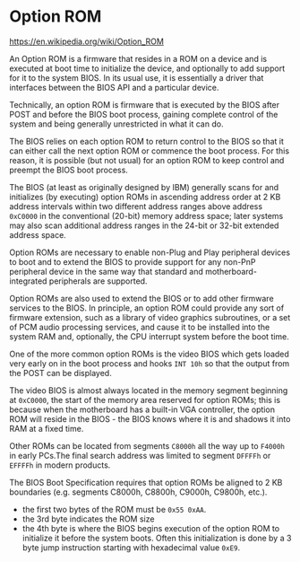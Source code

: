 # Option ROM

https://en.wikipedia.org/wiki/Option_ROM

An Option ROM is a firmware that resides in a ROM on a device and is executed at boot time to initialize the device, and optionally to add support for it to the system BIOS. In its usual use, it is essentially a driver that interfaces between the BIOS API and a particular device.

Technically, an option ROM is firmware that is executed by the BIOS after POST and before the BIOS boot process, gaining complete control of the system and being generally unrestricted in what it can do.

The BIOS relies on each option ROM to return control to the BIOS so that it can either call the next option ROM or commence the boot process. For this reason, it is possible (but not usual) for an option ROM to keep control and preempt the BIOS boot process. 

The BIOS (at least as originally designed by IBM) generally scans for and initializes (by executing) option ROMs in ascending address order at 2 KB address intervals within two different address ranges above address `0xC0000` in the conventional (20-bit) memory address space; later systems may also scan additional address ranges in the 24-bit or 32-bit extended address space.

Option ROMs are necessary to enable non-Plug and Play peripheral devices to boot and to extend the BIOS to provide support for any non-PnP peripheral device in the same way that standard and motherboard-integrated peripherals are supported.

Option ROMs are also used to extend the BIOS or to add other firmware services to the BIOS. In principle, an option ROM could provide any sort of firmware extension, such as a library of video graphics subroutines, or a set of PCM audio processing services, and cause it to be installed into the system RAM and, optionally, the CPU interrupt system before the boot time.

One of the more common option ROMs is the video BIOS which gets loaded very early on in the boot process and hooks `INT 10h` so that the output from the POST can be displayed.

The video BIOS is almost always located in the memory segment beginning at `0xC0000`, the start of the memory area reserved for option ROMs; this is because when the motherboard has a built-in VGA controller, the option ROM will reside in the BIOS - the BIOS knows where it is and shadows it into RAM at a fixed time. 

Other ROMs can be located from segments `C8000h` all the way up to `F4000h` in early PCs.The final search address was limited to segment `DFFFFh` or `EFFFFh` in modern products. 

The BIOS Boot Specification requires that option ROMs be aligned to 2 KB boundaries (e.g. segments C8000h, C8800h, C9000h, C9800h, etc.). 
- the first two bytes of the ROM must be `0x55 0xAA`.
- the 3rd byte indicates the ROM size
- the 4th byte is where the BIOS begins execution of the option ROM to initialize it before the system boots. Often this initialization is done by a 3 byte jump instruction starting with hexadecimal value `0xE9`.
